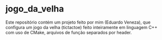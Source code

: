 # jogo_da_velha
Este repositório contém um projeto feito por mim (Eduardo Veneza), que configura um jogo da velha (tictactoe) feito inteiramente em linguagem C++ com uso de CMake, arquivos de função separados por header.
